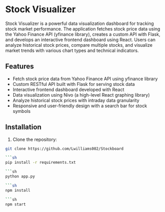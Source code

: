# Stock Visualizer

Stock Visualizer is a powerful data visualization dashboard for tracking stock market performance. The application fetches stock price data using the Yahoo Finance API (yfinance library), creates a custom API with Flask, and develops an interactive frontend dashboard using React. Users can analyze historical stock prices, compare multiple stocks, and visualize market trends with various chart types and technical indicators.

## Features

- Fetch stock price data from Yahoo Finance API using yfinance library
- Custom RESTful API built with Flask for serving stock data
- Interactive frontend dashboard developed with React
- Data visualization using Nivo (a high-level React graphing library)
- Analyze historical stock prices with intraday data granularity
- Responsive and user-friendly design with a search bar for stock symbols

## Installation

1. Clone the repository:

```sh
git clone https://github.com/Lwilliams002/Stockboard

```sh
pip install -r requirements.txt

```sh
python app.py

```sh
npm install

```sh
npm start